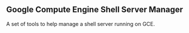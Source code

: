 ## Google Compute Engine Shell Server Manager

A set of tools to help manage a shell server running on GCE.

